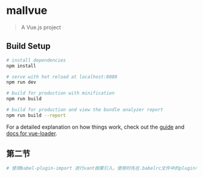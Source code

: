 # mallvue

> A Vue.js project

## Build Setup

``` bash
# install dependencies
npm install

# serve with hot reload at localhost:8080
npm run dev

# build for production with minification
npm run build

# build for production and view the bundle analyzer report
npm run build --report
```

For a detailed explanation on how things work, check out the [guide](http://vuejs-templates.github.io/webpack/) and [docs for vue-loader](http://vuejs.github.io/vue-loader).


##  第二节
```bash
# 使用babel-plugin-import 进行vant按需引入。使用时先在.babelrc文件中的plugin中进行设置。再去main.js中引入button，再使用Vue.use(Button);这样子就可以在项目中使用button。按需引入。
```